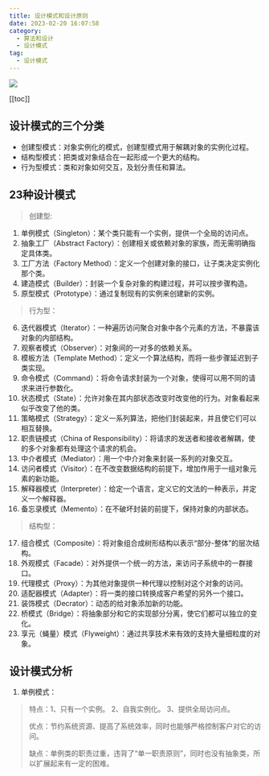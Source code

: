 ```yaml
---
title: 设计模式和设计原则
date: 2023-02-20 16:07:58
category: 
  - 算法和设计
  - 设计模式
tag: 
  - 设计模式
---
```


![](https://static001.geekbang.org/horde/e8/e812cf142371fed874cd5faaa797cc5d.png)
<!-- more -->
[[toc]]

## 设计模式的三个分类
- 创建型模式：对象实例化的模式，创建型模式用于解耦对象的实例化过程。
- 结构型模式：把类或对象结合在一起形成一个更大的结构。
- 行为型模式：类和对象如何交互，及划分责任和算法。

## 23种设计模式
> 创建型:
01. 单例模式（Singleton）：某个类只能有一个实例，提供一个全局的访问点。
02. 抽象工厂（Abstract Factory）：创建相关或依赖对象的家族，而无需明确指定具体类。
03. 工厂方法（Factory Method）：定义一个创建对象的接口，让子类决定实例化那个类。
04. 建造模式（Builder）：封装一个复杂对象的构建过程，并可以按步骤构造。
05. 原型模式（Prototype）：通过复制现有的实例来创建新的实例。
> 行为型：
06. 迭代器模式（Iterator）：一种遍历访问聚合对象中各个元素的方法，不暴露该对象的内部结构。
07. 观察者模式（Observer）：对象间的一对多的依赖关系。
08. 模板方法（Template Method）：定义一个算法结构，而将一些步骤延迟到子类实现。
09. 命令模式（Command）：将命令请求封装为一个对象，使得可以用不同的请求来进行参数化。
10. 状态模式（State）：允许对象在其内部状态改变时改变他的行为。对象看起来似乎改变了他的类。
11. 策略模式（Strategy）：定义一系列算法，把他们封装起来，并且使它们可以相互替换。
12. 职责链模式（China of Responsibility）：将请求的发送者和接收者解耦，使的多个对象都有处理这个请求的机会。
13. 中介者模式（Mediator）：用一个中介对象来封装一系列的对象交互。
14. 访问者模式（Visitor）：在不改变数据结构的前提下，增加作用于一组对象元素的新功能。
15. 解释器模式（Interpreter）：给定一个语言，定义它的文法的一种表示，并定义一个解释器。
16. 备忘录模式（Memento）：在不破坏封装的前提下，保持对象的内部状态。
> 结构型：
17. 组合模式（Composite）：将对象组合成树形结构以表示“部分-整体”的层次结构。
18. 外观模式（Facade）：对外提供一个统一的方法，来访问子系统中的一群接口。
19. 代理模式（Proxy）：为其他对象提供一种代理以控制对这个对象的访问。
20. 适配器模式（Adapter）：将一类的接口转换成客户希望的另外一个接口。
21. 装饰模式（Decrator）：动态的给对象添加新的功能。
22. 桥模式（Bridge）：将抽象部分和它的实现部分分离，使它们都可以独立的变化。
23. 享元（蝇量）模式（Flyweight）：通过共享技术来有效的支持大量细粒度的对象。

## 设计模式分析
1. 单例模式：
> 特点：1、只有一个实例。 2、自我实例化。 3、提供全局访问点。
>
> 优点：节约系统资源、提高了系统效率，同时也能够严格控制客户对它的访问。
>
> 缺点：单例类的职责过重，违背了“单一职责原则”，同时也没有抽象类，所以扩展起来有一定的困难。